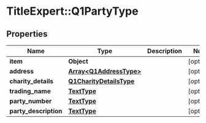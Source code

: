 # TitleExpert::Q1PartyType

## Properties
Name | Type | Description | Notes
------------ | ------------- | ------------- | -------------
**item** | **Object** |  | [optional] 
**address** | [**Array&lt;Q1AddressType&gt;**](Q1AddressType.md) |  | [optional] 
**charity_details** | [**Q1CharityDetailsType**](Q1CharityDetailsType.md) |  | [optional] 
**trading_name** | [**TextType**](TextType.md) |  | [optional] 
**party_number** | [**TextType**](TextType.md) |  | [optional] 
**party_description** | [**TextType**](TextType.md) |  | [optional] 


